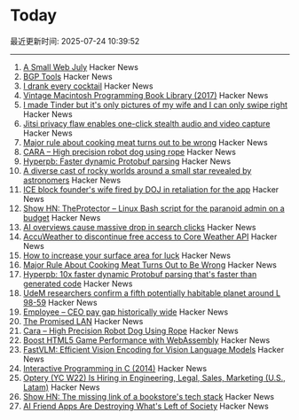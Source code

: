# Today

最近更新时间: 2025-07-24 10:39:52

--- 
1. [A Small Web July](https://smallcypress.bearblog.dev/a-small-web-july/) Hacker News
2. [BGP Tools](https://bgp.tools/) Hacker News
3. [I drank every cocktail](https://aaronson.org/blog/i-drank-every-cocktail) Hacker News
4. [Vintage Macintosh Programming Book Library (2017)](https://vintageapple.org/macprogramming/index_year.html) Hacker News
5. [I made Tinder but it's only pictures of my wife and I can only swipe right](https://trytender.app/) Hacker News
6. [Jitsi privacy flaw enables one-click stealth audio and video capture](https://zimzi.substack.com/p/jitsi-privacy-flaw-that-enables-one) Hacker News
7. [Major rule about cooking meat turns out to be wrong](https://www.seriouseats.com/meat-resting-science-11776272) Hacker News
8. [CARA – High precision robot dog using rope](https://www.aaedmusa.com/projects/cara) Hacker News
9. [Hyperpb: Faster dynamic Protobuf parsing](https://buf.build/blog/hyperpb) Hacker News
10. [A diverse cast of rocky worlds around a small star revealed by astronomers](https://nouvelles.umontreal.ca/en/article/2025/07/22/a-udem-team-confirms-a-fifth-potentially-habitable-planet-around-l-98-59-a-red-dwarf-35-l/) Hacker News
11. [ICE block founder's wife fired by DOJ in retaliation for the app](https://www.newsweek.com/iceblock-app-founder-wife-fired-doj-carolyn-feinstein-2102214) Hacker News
12. [Show HN: TheProtector – Linux Bash script for the paranoid admin on a budget](https://github.com/IHATEGIVINGAUSERNAME/theProtector) Hacker News
13. [AI overviews cause massive drop in search clicks](https://arstechnica.com/ai/2025/07/research-shows-google-ai-overviews-reduce-website-clicks-by-almost-half/) Hacker News
14. [AccuWeather to discontinue free access to Core Weather API](https://developer.accuweather.com/new-portal) Hacker News
15. [How to increase your surface area for luck](https://usefulfictions.substack.com/p/how-to-increase-your-surface-area) Hacker News
16. [Major Rule About Cooking Meat Turns Out to Be Wrong](https://www.seriouseats.com/meat-resting-science-11776272) Hacker News
17. [Hyperpb: 10x faster dynamic Protobuf parsing that's faster than generated code](https://buf.build/blog/hyperpb) Hacker News
18. [UdeM researchers confirm a fifth potentially habitable planet around L 98-59](https://nouvelles.umontreal.ca/en/article/2025/07/22/a-udem-team-confirms-a-fifth-potentially-habitable-planet-around-l-98-59-a-red-dwarf-35-l/) Hacker News
19. [Employee – CEO pay gap historically wide](https://www.cnn.com/2025/07/23/business/afl-cio-executive-paywatch-report) Hacker News
20. [The Promised LAN](https://tpl.house/) Hacker News
21. [Cara – High Precision Robot Dog Using Rope](https://www.aaedmusa.com/projects/cara) Hacker News
22. [Boost HTML5 Game Performance with WebAssembly](https://playgama.com/blog/general/boost-html5-game-performance-with-webassembly/) Hacker News
23. [FastVLM: Efficient Vision Encoding for Vision Language Models](https://machinelearning.apple.com/research/fast-vision-language-models) Hacker News
24. [Interactive Programming in C (2014)](https://nullprogram.com/blog/2014/12/23/) Hacker News
25. [Optery (YC W22) Is Hiring in Engineering, Legal, Sales, Marketing (U.S., Latam)](https://www.optery.com/careers/) Hacker News
26. [Show HN: The missing link of a bookstore's tech stack](https://bookhead.net/) Hacker News
27. [AI Friend Apps Are Destroying What's Left of Society](https://www.currentaffairs.org/news/ai-friend-apps-are-destroying-whats-left-of-society) Hacker News
